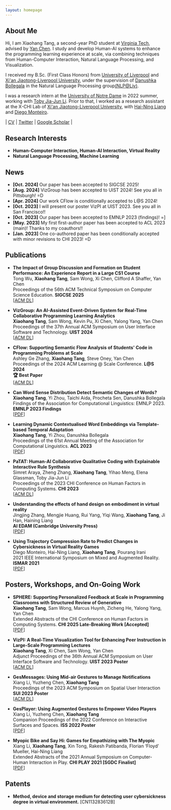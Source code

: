 ```yaml
---
layout: homepage
---
```


## About Me

Hi, I am Xiaohang Tang, a second-year PhD student at [Virginia Tech](https://www.vt.edu/), advised by [Yan Chen](https://chensivan.github.io/). I study and develop Human-AI systems to enhance the programming learning experience at scale, via combining techniques from Human-Computer Interaction, Natural Language Processing, and Visualization.   

I received my B.Sc. (First Class Honors) from [University of Liverpool](https://www.liverpool.ac.uk/) and [Xi'an Jiaotong-Liverpool University](https://www.xjtlu.edu.cn/en/), under the supervision of [Danushka Bollegala](http://danushka.net/) in the Natural Language Processing group[(NLP@Liv)](https://livnlp.github.io/).

I was a research intern at the [University of Notre Dame](https://www.nd.edu/) in 2022 summer, working with [Toby Jia-Jun Li](https://toby.li/). Prior to that, I worked as a research assistant at the X-CHI Lab of [Xi'an Jiaotong-Liverpool University](https://www.xjtlu.edu.cn/en/), with [Hai-Ning Liang](https://cma.hkust-gz.edu.cn/faculty-regular/hai-ning-liang/) and [Diego Monteiro](https://www.linkedin.com/in/diego-monteiro-8352b739/?locale=fr_FR).

\| <a href="./assets/css/xiaohang_cv.pdf">CV</a> \| [Twitter](https://twitter.com/XiaohangTang) \| [Google Scholar](https://scholar.google.com/citations?hl=en&user=EFXD6KIAAAAJ) \|

## Research Interests

- **Human-Computer Interaction, Human-AI Interaction, Virtual Reality**
- **Natural Language Processing, Machine Learning**

## News
- **[Oct. 2024]** Our paper has been accepted to SIGCSE 2025!
- **[Aug. 2024]** VizGroup has been accepted to UIST 2024! See you all in Pittsburgh! =D
- **[Apr. 2024]** Our work CFlow is conditionally accepted to L@S 2024!
- **[Oct. 2023]** I will present our poster VizPI at UIST 2023. See you all in San Francisco!!
- **[Oct. 2023]** Our paper has been accepted to EMNLP 2023 (findings)! =]
- **[May. 2023]** My first first-author paper has been accepted to ACL 2023 (main)! Thanks to my coauthors!!
- **[Jan. 2023]** One co-authored paper has been conditionally accepted with minor revisions to CHI 2023! =D

## Publications  
- **The Impact of Group Discussion and Formation on Student Performance: An Experience Report in a Large CS1 Course**
  <br>
  Tong Wu, **Xiaohang Tang**, Sam Wong, Xi Chen, Clifford A Shaffer, Yan Chen
  <br>
  Proceedings of the 56th ACM Technical Symposium on Computer Science Education. **SIGCSE 2025**
  <br>
  [[ACM DL](https://dl.acm.org/doi/10.1145/3641554.3701973)]
  
- **VizGroup: An AI-Assisted Event-Driven System for Real-Time Collaborative Programming Learning Analytics**
  <br>
  **Xiaohang Tang**, Sam Wong, Kevin Pu, Xi Chen, Yalong Yang, Yan Chen
  <br>
  Proceedings of the 37th Annual ACM Symposium on User Interface Software and Technology. **UIST 2024**
  <br>
  [[ACM DL](https://dl.acm.org/doi/10.1145/3654777.3676347)]
  
- **CFlow: Supporting Semantic Flow Analysis of Students' Code in Programming Problems at Scale**
  <br>
  Ashley Ge Zhang, **Xiaohang Tang**, Steve Oney, Yan Chen
  <br>
  Proceedings of the 2024 ACM Learning @ Scale Conference. **L@S 2024**
  <br>
  **🏆 Best Paper**
  <br>
  [[ACM DL](https://dl.acm.org/doi/abs/10.1145/3657604.3662025)]
  
- **Can Word Sense Distribution Detect Semantic Changes of Words?**
  <br>
  **Xiaohang Tang**, Yi Zhou, Taichi Aida, Procheta Sen, Danushka Bollegala
  <br>
  Findings of the Association for Computational Linguistics: EMNLP 2023. **EMNLP 2023 Findings**
  <br>
  [[PDF](https://aclanthology.org/2023.findings-emnlp.231.pdf)]
  
- **Learning Dynamic Contextualised Word Embeddings via Template-based Temporal Adaptation**
  <br>
  **Xiaohang Tang**, Yi Zhou, Danushka Bollegala
  <br>
  Proceedings of the 61st Annual Meeting of the Association for Computational Linguistics. **ACL 2023**
  <br>
  [[PDF](https://aclanthology.org/2023.acl-long.520.pdf)]
  
- **PaTAT: Human-AI Collaborative Qualitative Coding with Explainable Interactive Rule Synthesis**
  <br>
  Simret Araya, Zheng Zhang, **Xiaohang Tang**, Yihao Meng, Elena Glassman, Toby Jia-Jun Li
  <br>
  Proceedings of the 2023 CHI Conference on Human Factors in Computing Systems. **CHI 2023**
  <br>
  [[ACM DL](https://dl.acm.org/doi/10.1145/3544548.3581352)]

- **Understanding the effects of hand design on embodiment in virtual reality**
  <br>
  Jingjing Zhang, Mengjie Huang, Rui Yang, Yiqi Wang, **Xiaohang Tang**, Ji Han, Haining Liang
  <br>
  **AI EDAM (Cambridge University Press)**
  <br>
  [[PDF](https://www.cambridge.org/core/services/aop-cambridge-core/content/view/CB88EFDCB5A7F1DA5416DFCB4D628E4E/S0890060423000045a.pdf/understanding-the-effects-of-hand-design-on-embodiment-in-virtual-reality.pdf)]

- **Using Trajectory Compression Rate to Predict Changes in Cybersickness in Virtual Reality Games**
  <br>
  Diego Monteiro, Hai-Ning Liang, **Xiaohang Tang**, Pourang Irani
  <br>
  2021 IEEE International Symposium on Mixed and Augmented Reality. **ISMAR 2021**
  <br>
  [[PDF](https://arxiv.org/pdf/2108.09538.pdf)]

## Posters, Workshops, and On-Going Work
- **SPHERE: Supporting Personalized Feedback at Scale in Programming Classrooms with Structured Review of Generative**
  <br>
  **Xiaohang Tang**, Sam Wong, Marcus Huynh, Zicheng He, Yalong Yang, Yan Chen
  <br>
  Extended Abstracts of the CHI Conference on Human Factors in Computing Systems. **CHI 2025 Late-Breaking Work [Accepted]**
  <br>
  [<a href="./assets/css/chiea25-sphere.pdf">PDF</a>]
  
- **VizPI: A Real-Time Visualization Tool for Enhancing Peer Instruction in Large-Scale Programming Lectures**
  <br>
  **Xiaohang Tang**, Xi Chen, Sam Wong, Yan Chen
  <br>
  Adjunct Proceedings of the 36th Annual ACM Symposium on User Interface Software and Technology. **UIST 2023 Poster**
  <br>
  [[ACM DL](https://dl.acm.org/doi/10.1145/3586182.3616632)]
  
- **GesMessages: Using Mid-air Gestures to Manage Notifications**
  <br>
  Xiang Li, Yuzheng Chen, **Xiaohang Tang**
  <br>
  Proceedings of the 2023 ACM Symposium on Spatial User Interaction **SUI 2023 Poster**
  <br>
  [[ACM DL](https://dl.acm.org/doi/pdf/10.1145/3607822.3618023)]
  
- **GesPlayer: Using Augmented Gestures to Empower Video Players**
  <br>
  Xiang Li, Yuzheng Chen, **Xiaohang Tang**
  <br>
  Companion Proceedings of the 2022 Conference on Interactive Surfaces and Spaces. **ISS 2022 Poster**
  <br>
  [[PDF](https://arxiv.org/pdf/2210.11994.pdf)]
  
- **Myopic Bike and Say Hi: Games for Empathizing with The Myopic**
  <br>
  Xiang Li, **Xiaohang Tang**, Xin Tong, Rakesh Patibanda, Florian ‘Floyd’ Mueller, Hai-Ning Liang
  <br>
  Extended Abstracts of the 2021 Annual Symposium on Computer-Human Interaction in Play. **CHI PLAY 2021 [SGDC Finalist]**
  <br>
  [[PDF](https://arxiv.org/pdf/2109.05292.pdf)]

## Patents

- **Method, device and storage medium for detecting user cybersickness degree in virtual environment.** [CN113283612B]
